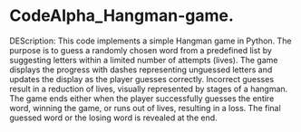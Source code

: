 # CodeAlpha_Hangman-game.
DEScription:
This code implements a simple Hangman game in Python. The purpose is to guess a randomly chosen word from a predefined list by suggesting letters within a limited number of attempts (lives). The game displays the progress with dashes representing unguessed letters and updates the display as the player guesses correctly. Incorrect guesses result in a reduction of lives, visually represented by stages of a hangman. The game ends either when the player successfully guesses the entire word, winning the game, or runs out of lives, resulting in a loss. The final guessed word or the losing word is revealed at the end.
